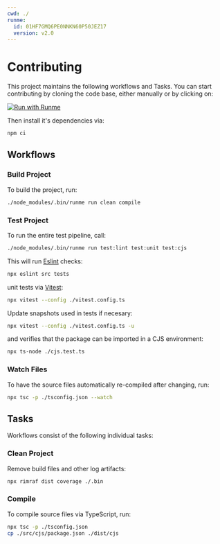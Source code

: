 ```yaml
---
cwd: ./
runme:
  id: 01HF7GMQ6PE0NNKN60P50JEZ17
  version: v2.0
---
```


# Contributing

This project maintains the following workflows and Tasks. You can start contributing by cloning the code base, either manually or by clicking on:

[![Run with Runme](https://badgen.net/badge/Run%20with/Runme/5B3ADF?icon=https://runme.dev/img/logo.svg)](https://runme.dev/api/runme?repository=https%3A%2F%2Fgithub.com%2Fstateful%2Frunmejs.git&fileToOpen=CONTRIBUTING.md)

Then install it's dependencies via:

```sh {"id":"01HF7GMQ6NTPMHCVN4BM9FMCGW","name":"install"}
npm ci
```

## Workflows

### Build Project

To build the project, run:

```sh {"id":"01HF7GMQ6NTPMHCVN4BNVQVTST","name":"build"}
./node_modules/.bin/runme run clean compile
```

### Test Project

To run the entire test pipeline, call:

```sh {"id":"01HF7GMQ6NTPMHCVN4BS6AB0BM","name":"test"}
./node_modules/.bin/runme run test:lint test:unit test:cjs
```

This will run [Eslint](https://eslint.org/) checks:

```sh {"id":"01HF7GMQ6NTPMHCVN4BTYD944N","name":"test:lint"}
npx eslint src tests
```

unit tests via [Vitest](https://vitest.dev/):

```sh {"id":"01HF7GMQ6NTPMHCVN4BY0W782F","name":"test:unit"}
npx vitest --config ./vitest.config.ts
```

Update snapshots used in tests if necesary:

```sh {"name":"test:unit:snapshots"}
npx vitest --config ./vitest.config.ts -u
```

and verifies that the package can be imported in a CJS environment:

```sh {"cwd":"./tests/cjs","id":"01HF7GMQ6NTPMHCVN4BYGWDAY0","name":"test:cjs"}
npx ts-node ./cjs.test.ts
```

### Watch Files

To have the source files automatically re-compiled after changing, run:

```sh {"id":"01HF7GMQ6NTPMHCVN4C05RFBVF","name":"watch"}
npx tsc -p ./tsconfig.json --watch
```

## Tasks

Workflows consist of the following individual tasks:

### Clean Project

Remove build files and other log artifacts:

```sh {"id":"01HF7GMQ6NTPMHCVN4C220SZSN","name":"clean"}
npx rimraf dist coverage ./.bin
```

### Compile

To compile source files via TypeScript, run:

```sh {"id":"01HF7GMQ6NTPMHCVN4C425DX9M","name":"compile"}
npx tsc -p ./tsconfig.json
cp ./src/cjs/package.json ./dist/cjs
```
